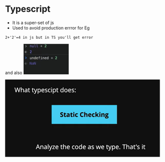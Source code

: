 # Typescript
* It is a super-set of js 
* Used to avoid production errror
for Eg

 ```
2+'2'=4 in js but in TS you'll get error
```
and also
![alt text]({8D1C260F-366E-45F3-AD05-94C05D11909B}.png)

![alt text]({30A533AF-012E-4DB9-A7C7-1848D89AF201}.png)